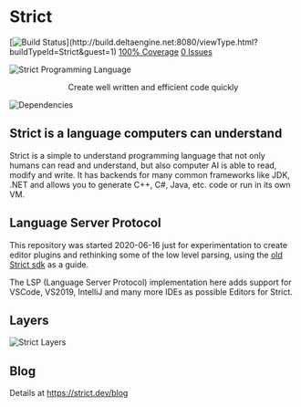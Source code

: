 # Strict

[![Build Status](http://build.deltaengine.net:8080/app/rest/builds/aggregated/strob:(buildType:(project:(id:Strict)))/statusIcon)](http://build.deltaengine.net:8080/viewType.html?buildTypeId=Strict&guest=1) [100% Coverage](http://build.deltaengine.net:8080/repository/download/Strict/.lastSuccessful/AllResults.html) [0 Issues](http://build.deltaengine.net:8080/repository/download/Strict/.lastSuccessful/NDependOut/NDependReport.html#Main)

![Strict Programming Language](https://strict.dev/img/StrictBanner.png)
<center>Create well written and efficient code quickly</center>

![Dependencies](http://build.deltaengine.net:8080/repository/download/Strict/.lastSuccessful/NDependOut/NDependReportFiles/ComponentDependenciesDiagram.png)

## Strict is a language computers can understand

Strict is a simple to understand programming language that not only humans can read and understand, but also computer AI is able to read, modify and write. It has backends for many common frameworks like JDK, .NET and allows you to generate C++, C#, Java, etc. code or run in its own VM.

## Language Server Protocol 

This repository was started 2020-06-16 just for experimentation to create editor plugins and rethinking some of the low level parsing, using the [old Strict sdk](https://github.com/strict-lang/sdk) as a guide.

The LSP (Language Server Protocol) implementation here adds support for VSCode, VS2019, IntelliJ and many more IDEs as possible Editors for Strict.

## Layers

![Strict Layers](https://strict.dev/img/StrictLayers.svg?sanitize=true)

## Blog

Details at https://strict.dev/blog
